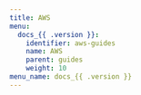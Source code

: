 ```yaml
---
title: AWS
menu:
  docs_{{ .version }}:
    identifier: aws-guides
    name: AWS
    parent: guides
    weight: 10
menu_name: docs_{{ .version }}
---
```

